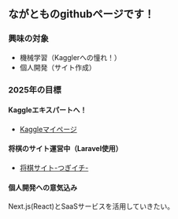 ## ながとものgithubページです！

### 興味の対象
- 機械学習（Kagglerへの憧れ！）
- 個人開発（サイト作成）

### 2025年の目標  
#### Kaggleエキスパートへ！
- [Kaggleマイページ](https://www.kaggle.com/ngsw75)

#### 将棋のサイト運営中（Laravel使用）
- [将棋サイト-つぎイチ-](https://www.tugi-ichi.com)  

#### 個人開発への意気込み
Next.js(React)とSaaSサービスを活用していきたい。
